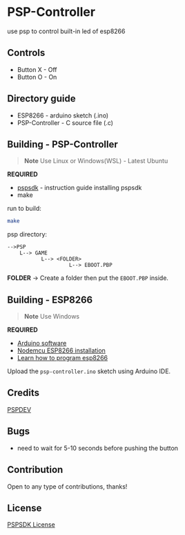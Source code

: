 # PSP-Controller

use psp to control built-in led of esp8266 

## Controls

- Button X - Off
- Button O - On

## Directory guide

- ESP8266 - arduino sketch (.ino)
- PSP-Controller - C source file (.c)

## Building - PSP-Controller

> **Note**
> Use Linux or Windows(WSL) - Latest Ubuntu

**REQUIRED**
- [pspsdk](https://github.com/pspdev/pspdev) - instruction guide installing pspsdk
- make

run to build:

```bash
make
```

psp directory: 

```
-->PSP
    L--> GAME
           L--> <FOLDER>
                    L--> EBOOT.PBP
```

**FOLDER** -> Create a folder then put the ```EBOOT.PBP``` inside.

## Building - ESP8266

> **Note**
> Use Windows

**REQUIRED**

- [Arduino software](https://www.arduino.cc/en/software)
- [Nodemcu ESP8266 installation](https://randomnerdtutorials.com/how-to-install-esp8266-board-arduino-ide/)
- [Learn how to program esp8266](https://www.instructables.com/Getting-Started-With-ESP8266LiLon-NodeMCU-V3Flashi/)

Upload the ```psp-controller.ino``` sketch using Arduino IDE.

## Credits

[PSPDEV](https://github.com/pspdev/)

## Bugs

- need to wait for 5-10 seconds before pushing the button

## Contribution

Open to any type of contributions, thanks!

## License

[PSPSDK License](https://github.com/pspdev/pspsdk/blob/master/LICENSE)